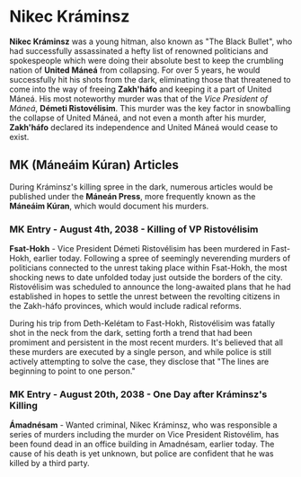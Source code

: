 # Nikec Kráminsz
**Nikec Kráminsz** was a young hitman, also known as "The Black Bullet", who had successfully assassinated a hefty list of renowned politicians and spokespeople which were doing their absolute best to keep the crumbling nation of **United Máneá** from collapsing. For over 5 years, he would successfully hit his shots from the dark, eliminating those that threatened to come into the way of freeing **Zakh'háfo** and keeping it a part of United Máneá. His most noteworthy murder was that of the *Vice President of Máneá*, **Démeti Ristovélisim**. This murder was the key factor in snowballing the collapse of United Máneá, and not even a month after his murder, **Zakh'háfo** declared its independence and United Máneá would cease to exist. 

## MK (Máneáim Kúran) Articles
During Kráminsz's killing spree in the dark, numerous articles would be published under the **Máneán Press**, more frequently known as the **Máneáim Kúran**, which would document his murders.

### MK Entry - August 4th, 2038 - Killing of VP Ristovélisim
**Fsat-Hokh** - Vice President Démeti Ristovélisim has been murdered in Fast-Hokh, earlier today. Following a spree of seemingly neverending murders of politicians connected to the unrest taking place within Fsat-Hokh, the most shocking news to date unfolded today just outside the borders of the city. Ristovélisim was scheduled to announce the long-awaited plans that he had established in hopes to settle the unrest between the revolting citizens in the Zakh-háfo provinces, which would include radical reforms. 

During his trip from Deth-Kelétam to Fast-Hokh, Ristovélisim was fatally shot in the neck from the dark, setting forth a trend that had been promiment and persistent in the most recent murders. It's believed that all these murders are executed by a single person, and while police is still actively attempting to solve the case, they disclose that "The lines are beginning to point to one person." 

### MK Entry - August 20th, 2038 - One Day after Kráminsz's Killing
**Ámadnésam** - Wanted criminal, Nikec Kráminsz, who was responsible a series of murders including the murder on Vice President Ristovélim, has been found dead in an office building in Amadnésam, earlier today. The cause of his death is yet unknown, but police are confident that he was killed by a third party. 